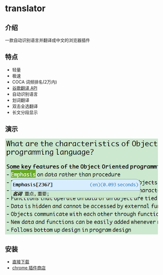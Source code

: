 # translator

## 介绍
一款自动识别语言并翻译成中文的浏览器插件

## 特点
- 轻量
- 极速
- COCA 词频排名(2万内)
- [谷歌翻译 API](translate.google.cn)
- 自动识别语言
- 划词翻译
- 双击全选翻译
- 长文分段显示

## 演示
![translator](/imgs/demo.png)

## 安装
- [直接下载](https://github.com/Liy1eE/translator/releases)
- [chrome 插件商店](https://chrome.google.com/webstore/detail/%E5%85%89%E9%80%9F%E7%BF%BB%E8%AF%91/ebhiibkokgipjmidlacohkgfgbecabib)
